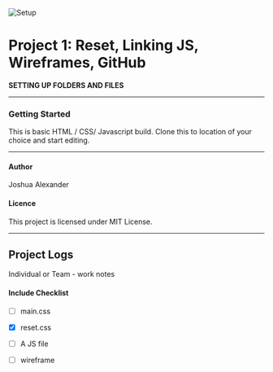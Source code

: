 ![Setup](https://www.phon.ucl.ac.uk/courses/spsci/webprog/images/html-css-js.png)

# Project 1: Reset, Linking JS, Wireframes, GitHub

__SETTING UP FOLDERS AND FILES__

---
### Getting Started

This is basic HTML / CSS/ Javascript build.
Clone this to location of your choice and start editing.

---
#### Author

Joshua Alexander

#### Licence

This project is licensed under MIT License.

---


## Project Logs

Individual or Team - work notes

#### Include Checklist

- [ ] main.css
- [x] reset.css
- [ ] A JS file
- [ ] wireframe


